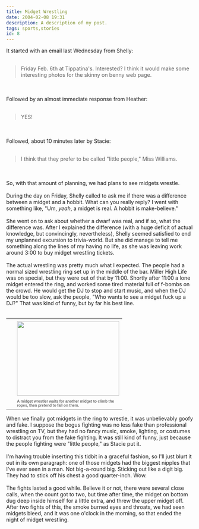 ```yaml
---
title: Midget Wrestling
date: 2004-02-08 19:31
description: A description of my post.
tags: sports,stories
id: 8
---
```

It started with an email last Wednesday from Shelly:<br />
<br />
<blockquote><p align="left">Friday Feb. 6th at Tippatina's. Interested? I think it would make some interesting photos for the skinny on benny web page.</p></blockquote><br />
<br />
Followed by an almost immediate response from Heather:<br />
<br />
<blockquote align="yes"><p align="left">YES!</p></blockquote><br />
<br />
Followed, about 10 minutes later by Stacie:<br />
<br />
<blockquote><p align="left">I think that they prefer to be called "little people," Miss Williams.</p></blockquote><br />
<br />
So, with that amount of planning, we had plans to see midgets wrestle.<br />
<br />
During the day on Friday, Shelly called to ask me if there was a difference between a midget and a hobbit.  What can you really reply?  I went with something like, "Um, <i>yeah</i>, a midget is real.  A hobbit is make-believe."<br />
<br />
She went on to ask about whether a dwarf was real, and if so, what the difference was.  After I explained the difference (with a huge deficit of actual knowledge, but convincingly, nevertheless), Shelly seemed satisfied to end my unplanned excursion to trivia-world.  But she did manage to tell me something along the lines of my having no life, as she was leaving work around 3:00 to buy midget wrestling tickets.<br />
<br />
The actual wrestling was pretty much what I expected.  The people had a normal sized wrestling ring set up in the middle of the bar.  Miller High Life was on special, but they were out of that by 11:00.  Shortly after 11:00 a lone midget entered the ring, and worked some tired material full of f-bombs on the crowd.  He would get the DJ to stop and start music, and when the DJ would be too slow, ask the people, "Who wants to see a midget fuck up a DJ?"  That was kind of funny, but by far his best line.<br />
<br />
<table cellpadding=0 cellspacing=0 border=0 align=right><tr><td width=5 rowspan=2><spacer type=block width=5 height=1></spacer></td><td width=275><img src="/img/MidgetDown.JPG" height=200 width=275 aborder=0 vspace=4/></td></tr><tr><td width=275><font face="verdana, arial, geneva" size=1 color=#666666><b>A midget wrestler waits for another midget to climb the ropes, then pretend to fall on them.</b></font></td></tr></table><br />
<br />
When we finally got midgets in the ring to wrestle, it was unbelievably goofy and fake.  I suppose the bogus fighting was no less fake than professional wrestling on TV, but they had no fancy music, smoke, lighting, or costumes to distract you from the fake fighting.  It was still kind of funny, just because the people fighting were "little people," as Stacie put it.<br />
<br />
I'm having trouble inserting this tidbit in a graceful fashion, so I'll just blurt it out in its own paragraph:  one of those midgets had the biggest nipples that I've ever seen in a man.  Not big-a-round big.  Sticking out like a digit big.  They had to stick off his chest a good quarter-inch.  Wow.<br />
<br />
The fights lasted a good while.  Believe it or not, there were several close calls, when the count got to two, but time after time, the midget on bottom dug deep inside himself for a little extra, and threw the upper midget off.  After two fights of this, the smoke burned eyes and throats, we had seen midgets bleed, and it was one o'clock in the morning, so that ended the night of midget wrestling.
